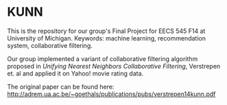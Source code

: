 KUNN
========

This is the repository for our group's Final Project for EECS 545 F14 at University of Michigan. Keywords: machine learning, recommendation system, collaborative filtering. 

Our group implemented a variant of collaborative filtering algorithm proposed in *Unifying Nearest Neighbors Collaborative Filtering*, Verstrepen et. al and applied it on Yahoo! movie rating data. 

The original paper can be found here: http://adrem.ua.ac.be/~goethals/publications/pubs/verstrepen14kunn.pdf
